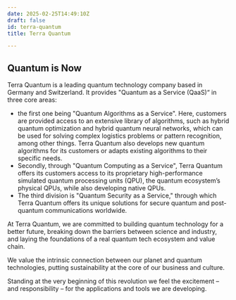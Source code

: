 ```yaml
---
date: 2025-02-25T14:49:10Z
draft: false
id: terra-quantum
title: Terra Quantum

---
```


## Quantum is Now

Terra Quantum is a leading quantum technology company based in Germany and Switzerland. It provides "Quantum as a Service (QaaS)“ in three core areas:
- the first one being "Quantum Algorithms as a Service". Here, customers are provided access to an extensive library of algorithms, such as hybrid quantum optimization and hybrid quantum neural networks, which can be used for solving complex logistics problems or pattern recognition, among other things. Terra Quantum also develops new quantum algorithms for its customers or adapts existing algorithms to their specific needs.
- Secondly, through "Quantum Computing as a Service", Terra Quantum offers its customers access to its proprietary high-performance simulated quantum processing units (QPU), the quantum ecosystem’s physical QPUs, while also developing native QPUs.
- The third division is "Quantum Security as a Service," through which Terra Quantum offers its unique solutions for secure quantum and post-quantum communications worldwide.

At Terra Quantum, we are committed to building quantum technology for a better future, breaking down the barriers between science and industry, and laying the foundations of a real quantum tech ecosystem and value chain.

We value the intrinsic connection between our planet and quantum technologies, putting sustainability at the core of our business and culture.

Standing at the very beginning of this revolution we feel the excitement – and responsibility – for the applications and tools we are developing.